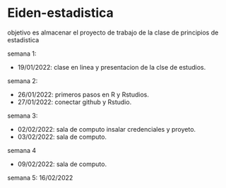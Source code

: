 # Eiden-estadistica
objetivo es almacenar el proyecto de trabajo de la clase de principios de estadistica 

semana 1:
+ 19/01/2022: clase en linea y presentacion de la clse de estudios.

semana 2:
+ 26/01/2022: primeros pasos en R y Rstudios.
+ 27/01/2022: conectar github y Rstudio.

semana 3:
+ 02/02/2022: sala de computo insalar credenciales y proyeto.
+ 03/02/2022: sala de computo. 

semana 4
+ 09/02/2022: sala de computo. 


semana 5:
16/02/2022 